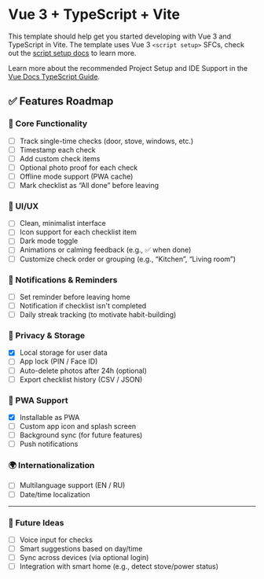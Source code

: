 # Vue 3 + TypeScript + Vite

This template should help get you started developing with Vue 3 and TypeScript in Vite. The template uses Vue 3 `<script setup>` SFCs, check out the [script setup docs](https://v3.vuejs.org/api/sfc-script-setup.html#sfc-script-setup) to learn more.

Learn more about the recommended Project Setup and IDE Support in the [Vue Docs TypeScript Guide](https://vuejs.org/guide/typescript/overview.html#project-setup).

## ✅ Features Roadmap

### 🎯 Core Functionality
- [ ] Track single-time checks (door, stove, windows, etc.)
- [ ] Timestamp each check
- [ ] Add custom check items
- [ ] Optional photo proof for each check
- [ ] Offline mode support (PWA cache)
- [ ] Mark checklist as “All done” before leaving

### 🎨 UI/UX
- [ ] Clean, minimalist interface
- [ ] Icon support for each checklist item
- [ ] Dark mode toggle
- [ ] Animations or calming feedback (e.g., ✅ when done)
- [ ] Customize check order or grouping (e.g., “Kitchen”, “Living room”)

### 🔔 Notifications & Reminders
- [ ] Set reminder before leaving home
- [ ] Notification if checklist isn't completed
- [ ] Daily streak tracking (to motivate habit-building)

### 🔐 Privacy & Storage
- [x] Local storage for user data
- [ ] App lock (PIN / Face ID)
- [ ] Auto-delete photos after 24h (optional)
- [ ] Export checklist history (CSV / JSON)

### 📲 PWA Support
- [x] Installable as PWA
- [ ] Custom app icon and splash screen
- [ ] Background sync (for future features)
- [ ] Push notifications

### 🌍 Internationalization
- [ ] Multilanguage support (EN / RU)
- [ ] Date/time localization

---

### 🚧 Future Ideas
- [ ] Voice input for checks
- [ ] Smart suggestions based on day/time
- [ ] Sync across devices (via optional login)
- [ ] Integration with smart home (e.g., detect stove/power status)